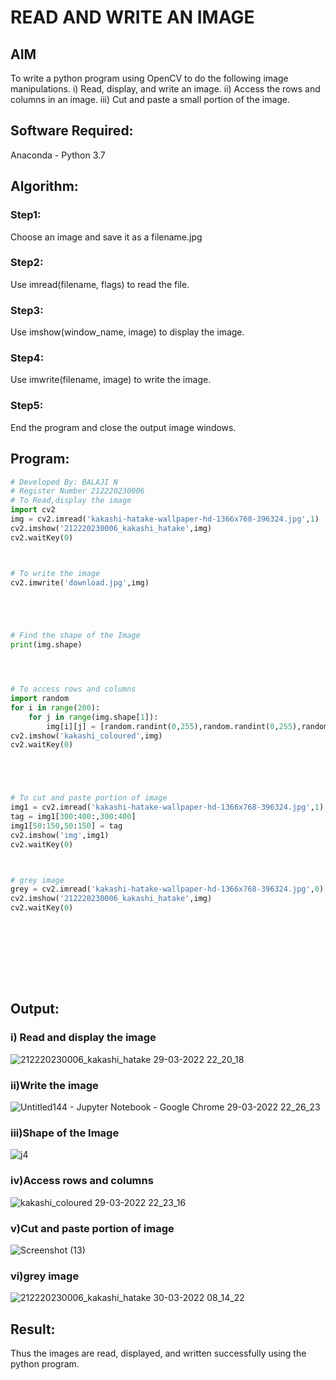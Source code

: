 
# READ AND WRITE AN IMAGE
## AIM
To write a python program using OpenCV to do the following image manipulations.
i) Read, display, and write an image.
ii) Access the rows and columns in an image.
iii) Cut and paste a small portion of the image.

## Software Required:
Anaconda - Python 3.7
## Algorithm:
### Step1:
Choose an image and save it as a filename.jpg
### Step2:
Use imread(filename, flags) to read the file.
### Step3:
Use imshow(window_name, image) to display the image.
### Step4:
Use imwrite(filename, image) to write the image.
### Step5:
End the program and close the output image windows.
## Program:
```python
# Developed By: BALAJI N
# Register Number 212220230006
# To Read,display the image
import cv2
img = cv2.imread('kakashi-hatake-wallpaper-hd-1366x768-396324.jpg',1)
cv2.imshow('212220230006_kakashi_hatake',img)
cv2.waitKey(0)



# To write the image
cv2.imwrite('download.jpg',img)





# Find the shape of the Image
print(img.shape)




# To access rows and columns
import random
for i in range(200):
    for j in range(img.shape[1]):
        img[i][j] = [random.randint(0,255),random.randint(0,255),random.randint(0,255)]
cv2.imshow('kakashi_coloured',img)
cv2.waitKey(0)





# To cut and paste portion of image
img1 = cv2.imread('kakashi-hatake-wallpaper-hd-1366x768-396324.jpg',1)
tag = img1[300:400:,300:400]
img1[50:150,50:150] = tag
cv2.imshow('img',img1)
cv2.waitKey(0)



# grey image
grey = cv2.imread('kakashi-hatake-wallpaper-hd-1366x768-396324.jpg',0)
cv2.imshow('212220230006_kakashi_hatake',img)
cv2.waitKey(0)










```
## Output:

### i) Read and display the image



![212220230006_kakashi_hatake 29-03-2022 22_20_18](https://user-images.githubusercontent.com/75234946/160758934-a43b7de2-d585-4f91-aef5-ae0307e321e9.png)





### ii)Write the image


![Untitled144 - Jupyter Notebook - Google Chrome 29-03-2022 22_26_23](https://user-images.githubusercontent.com/75234946/160759193-a8b4b147-6e2b-463c-9fce-e555d2f57fa6.png)


### iii)Shape of the Image


![j4](https://user-images.githubusercontent.com/75234946/160673299-4855759b-8019-4106-a08d-c943d27fc558.png)


### iv)Access rows and columns



![kakashi_coloured 29-03-2022 22_23_16](https://user-images.githubusercontent.com/75234946/160759975-80cda2d3-87d7-4cf0-ab68-5bc0f559cd9b.png)




### v)Cut and paste portion of image

![Screenshot (13)](https://user-images.githubusercontent.com/75234946/160759783-5ea84dbf-005e-472e-96e1-fa17135111d5.png)




### vi)grey image

![212220230006_kakashi_hatake 30-03-2022 08_14_22](https://user-images.githubusercontent.com/75234946/160759562-e0175813-5912-4e8b-aa33-23e99099e90f.png)



## Result:
Thus the images are read, displayed, and written successfully using the python program.


